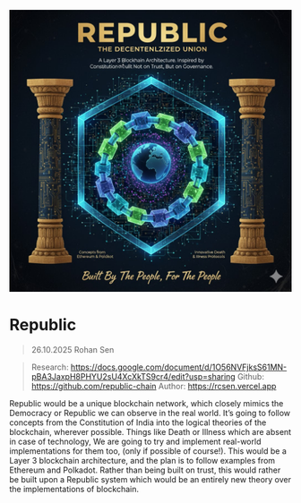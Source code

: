 ![alt text](assets/images/poster.png)

# Republic
> 26.10.2025
> Rohan Sen



> Research: https://docs.google.com/document/d/1O56NVFjksS61MN-pBA3JaxpH8PHYU2sU4XcXkTS9cr4/edit?usp=sharing
> Github: https://github.com/republic-chain
> Author: https://rcsen.vercel.app





Republic would be a unique blockchain network, which closely mimics the Democracy or Republic we can observe in the real world. It’s going to follow concepts from the Constitution of India into the logical theories of the blockchain, wherever possible. Things like Death or Illness which are absent in case of technology, We are going to try and implement real-world implementations for them too, (only if possible of course!).
This would be a Layer 3 blockchain architecture, and the plan is to follow examples from Ethereum and Polkadot.
Rather than being built on trust, this would rather be built upon a Republic system which would be an entirely new theory over the implementations of blockchain.